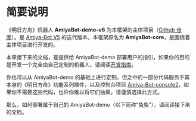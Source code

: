 # 简要说明

《明日方舟》机器人 **AmiyaBot-demo-v6**
为本框架的主体项目（[Github 仓库](https://github.com/AmiyaBot/Amiya-Bot)）。是 [Amiya-Bot V5](https://www.amiya.cn/)
的迭代版本。本框架原名为 **AmiyaBot-core**，是围绕着主体项目进行开发的。

本章接下来的文档，是提供给 AmiyaBot-demo
部署用户的指引，如果你的目的是开发一个完全由自己定制的机器人，请阅读[开发指南](/develop/basic/)。

你也可以从 AmiyaBot-demo 的基础上进行定制。但之中的一部分代码服务于其本身的《明日方舟》功能系列插件，以及控制台项目
[Amiya-Bot-console2](https://github.com/AmiyaBot/Amiya-Bot-console2)，如果你不需要这些代码，也许你难以将它们抽离。请谨慎选择此方式。

那么，如何部署属于自己的 AmiyaBot-demo（以下简称“兔兔”），请阅读接下来的文档。
